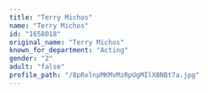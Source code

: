 ```yaml
---
title: "Terry Michos"
name: "Terry Michos"
id: "1658018"
original_name: "Terry Michos"
known_for_department: "Acting"
gender: "2"
adult: "false"
profile_path: "/8pRxlnpMKMvMzRpUgMIlXBNBt7a.jpg"
---
```

